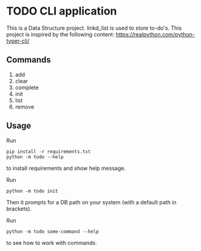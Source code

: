 # TODO CLI application
This is a Data Structure project. linkd_list is used to store to-do's.
This project is inspired by the following content:
https://realpython.com/python-typer-cli/

## Commands
1. add
2. clear
3. complete
4. init
5. list
6. remove

## Usage
Run
```shell
pip install -r requirements.txt
python -m todo --help
```
to install requirements and show help message.

Run
```shell
python -m todo init
```
Then it prompts for a DB path on your system (with a default path in brackets).

Run
```shell
python -m todo some-command --help
```
to see how to work with commands.